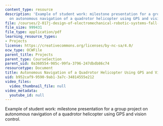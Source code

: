 ```yaml
---
content_type: resource
description: 'Example of student work: milestone presentation for a group project
  on autonomous navigation of a quadrotor helicopter using GPS and vision control.'
file: /courses/2-017j-design-of-electromechanical-robotic-systems-fall-2009/b952caf995909ab13a7c34814555e212_MIT2_017JF09_sw1_milstone.pdf
file_size: 999431
file_type: application/pdf
learning_resource_types:
- Projects
license: https://creativecommons.org/licenses/by-nc-sa/4.0/
ocw_type: OCWFile
parent_title: Projects
parent_type: CourseSection
parent_uid: 0a360554-985c-99fa-3796-247dbdb86c74
resourcetype: Document
title: Autonomous Navigation of a Quadrotor Helicopter Using GPS and Vision Control
uid: b952caf9-9590-9ab1-3a7c-34814555e212
video_files:
  video_thumbnail_file: null
video_metadata:
  youtube_id: null
---
```

Example of student work: milestone presentation for a group project on autonomous navigation of a quadrotor helicopter using GPS and vision control.